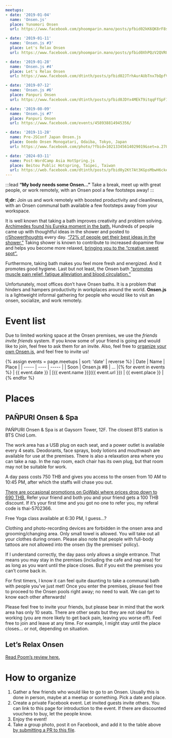 ```yaml
---
meetups:
- date: '2019-01-04'
  name: 'Onsen.js'
  place: Yunomori Onsen
  url: https://www.facebook.com/phoomparin.mano/posts/pfbid02kK6QK8rF8sRpDjR6gMq1e9QxVMh9NdjtdkvcztL3Eb8i88r8PpgW3PKnwQ38aauLl

- date: '2019-01-11'
  name: 'Onsen.js #3'
  place: Let's Relax Onsen
  url: https://www.facebook.com/phoomparin.mano/posts/pfbid0XhPQzV2QVRUtv5JLyRpDLqVdwPo8CpdcQSg6wUHXJKcnE8hGvCeeuoGs67SWYpnzl

- date: '2019-01-28'
  name: 'Onsen.js #4'
  place: Let's Relax Onsen
  url: https://www.facebook.com/dtinth/posts/pfbid02JTrhAurAUbTnx7bQpfVtcxf9VKQeMCX4UNPU7xJWSyh3a9hKC9jpGngxA4ya593ml

- date: '2019-07-12'
  name: 'Onsen.js #6'
  place: Panpuri Onsen
  url: https://www.facebook.com/dtinth/posts/pfbid0JDYx4MEkT9itqqFfSpF1z85gxUzBcFBiCPKrjj33V3JexTTBCq2H5HkcjqF71puWl

- date: '2019-08-09'
  name: 'Onsen.js #7'
  place: Panpuri Onsen
  url: https://www.facebook.com/events/458938814945356/

- date: '2019-11-28'
  name: Pre-JSConf Japan Onsen.js
  place: Ooedo Onsen Monogatari, Odaiba, Tokyo, Japan
  url: https://www.facebook.com/photo/?fbid=10213345614029019&set=a.2784047494529

- date: '2024-03-11'
  name: Post-WordCamp Asia HotSpring.js
  place: Beitou Public Hotspring, Taipei, Taiwan
  url: https://web.facebook.com/dtinth/posts/pfbid0y2Kt7At3KGpsMbwH6ckepvbfgz9SDB7bjiEmB5kKz8YJjuLYpEZzwtTfBtTq6xMHl
---
```


:::lead
**“My body needs some Onsen…”** Take a break, meet up with great people, or work remotely, with an Onsen pool a few footsteps away!
:::

**tl;dr:** Join us and work remotely with boosted productivity and cleanliness, with an Onsen communal bath available a few footsteps away from your workspace.

It is well known that taking a bath improves creativity and problem solving. [Archimedes found his Eureka moment in the bath.](https://en.wikipedia.org/wiki/Archimedes) Hundreds of people came up with thoughtful ideas in the shower and posted to [r/Showerthoughts](https://www.reddit.com/r/Showerthoughts/new/) every day. [“72% of people get their best ideas in the shower.”](https://www.businessinsider.com/why-people-get-their-best-ideas-in-the-shower-2016-1) Taking shower is known to contribute to increased dopamine flow and helps you become more relaxed, [bringing you to the “creative sweet spot”.](https://lifehacker.com/science-explains-why-our-best-ideas-come-in-the-shower-5987858)

Furthermore, taking bath makes you feel more fresh and energized. And it promotes good hygiene. Last but not least, the Onsen bath [“promotes muscle pain relief, fatigue alleviation and blood circulation.”](https://www.panpuri.com/wellness/onsen-treatment.html)

Unfortunately, most offices don’t have Onsen baths. It is a problem that hinders and hampers productivity in workplaces around the world. **Onsen.js** is a lightweight informal gathering for people who would like to visit an onsen, socialize, and work remotely.

# Event list

Due to limited working space at the Onsen premises, we use the _friends invite friends_ system. If you know some of your friend is going and would like to join, feel free to ask them for an invite. Also, feel free to [organize your own Onsen.js](#how-to-organize), and feel free to invite us!

{% assign events = page.meetups | sort: 'date' | reverse %}
|  Date | Name | Place |
| ----- | ---- | ----- |
| Soon | Onsen.js #8 | … |{% for event in events %}
| {{ event.date }} | [{{ event.name }}]({{ event.url }}) | {{ event.place }} |{% endfor %}

# Places

## PAÑPURI Onsen & Spa

PAÑPURI Onsen & Spa is at Gaysorn Tower, 12F. The closest BTS station is BTS Chid Lom.

The work area has a USB plug on each seat, and a power outlet is available every 4 seats. Deodorants, face sprays, body lotions and mouthwash are available for use at the premises. There is also a relaxation area where you can take a nap. In the nap room, each chair has its own plug, but that room may not be suitable for work.

A day pass costs 750 THB and gives you access to the onsen from 10 AM to 10:45 PM, after which the staffs will chase you out.

[There are occasional promotions on GoWabi where prices drop down to 690 THB.](https://www.gowabi.com/th/provider/panpuri-wellness) Refer your friend and both you and your friend gets a 100 THB discount. If it’s your first time and you got no one to refer you, my referal code is thai-5702366.

Free Yoga class available at 6:30 PM, I guess…?

Clothing and photo-recording devices are forbidden in the onsen area and grooming/changing area. Only small towel is allowed. You will take out all your clothes during onsen. Please also note that people with full-body tattoos are not allowed into the onsen (by the premises’ policy).

If I understand correctly, the day pass only allows a single entrance. That means you may stay in the premises (including the cafe and nap area) for as long as you want until the place closes. But if you exit the premises you can’t come back in.

For first timers, I know it can feel quite daunting to take a communal bath with people you’ve just met! Once you enter the premises, please feel free to proceed to the Onsen pools right away; no need to wait. We can get to know each other afterwards!

Please feel free to invite your friends, but please bear in mind that the work area has only 10 seats. There are other seats but they are not ideal for working (you are more likely to get back pain, leaving you worse off). Feel free to join and leave at any time. For example, I might stay until the place closes… or not, depending on situation.

## Let’s Relax Onsen

[Read Poom’s review here.](https://www.facebook.com/phoomparin.mano/posts/pfbid0XhPQzV2QVRUtv5JLyRpDLqVdwPo8CpdcQSg6wUHXJKcnE8hGvCeeuoGs67SWYpnzl)

# How to organize

1. Gather a few friends who would like to go to an Onsen. Usually this is done in person, maybe at a meetup or something. Pick a date and place.
2. Create a private Facebook event. Let invited guests invite others. You can link to this page for introduction to the event. If there are discounted vouchers to buy, let the people know.
3. Enjoy the event!
4. Take a group photo, post it on Facebook, and add it to the table above [by submitting a PR to this file](https://github.com/creatorsgarten/wiki/blob/main/wiki/OnsenJS.md).
